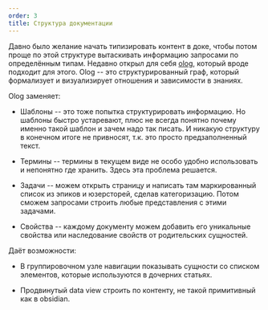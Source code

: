 ```yaml
---
order: 3
title: Структура документации
---
```


Давно было желание начать типизировать контент в доке, чтобы потом проще по этой структуре вытаскивать информацию запросами по определённым типам. Недавно открыл для себя [olog](https://math.mit.edu/~dspivak/informatics/olog.pdf), который вроде подходит для этого. Olog  -- это структурированный граф, который формализует и визуализирует  отношения и зависимости в  знаниях.

Olog заменяет:

-  Шаблоны -- это тоже попытка структурировать информацию. Но шаблоны быстро устаревают, плюс не всегда понятно почему именно такой шаблон и зачем надо так писать. И никакую структуру в конечном итоге не привносят, т.к. это просто предзаполненный текст.

-  Термины -- термины в текущем виде не особо удобно использовать и непонятно где хранить. Здесь эта проблема решается.

-  Задачи -- можем открыть страницу и написать там маркированный список из эпиков и юзерсторей, сделав категоризацию. Потом сможем запросами строить любые представления с этими задачами.

-  Свойства -- каждому документу можем добавить его уникальные свойства или наследование свойств от родительских сущностей.

Даёт возможности:

-  В группировочном узле навигации показывать сущности со списком элементов, которые используются в дочерних статьях.

-  Продвинутый data view строить по контенту, не такой примитивный как в obsidian.